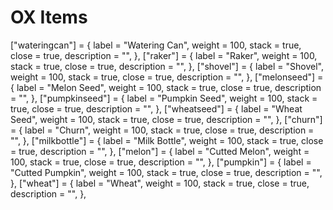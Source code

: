 # OX Items 
["wateringcan"] = {
    label = "Watering Can",
    weight = 100,
    stack = true,
    close = true,
    description = "",
},
["raker"] = {
    label = "Raker",
    weight = 100,
    stack = true,
    close = true,
    description = "",
},
["shovel"] = {
    label = "Shovel",
    weight = 100,
    stack = true,
    close = true,
    description = "",
},
["melonseed"] = {
    label = "Melon Seed",
    weight = 100,
    stack = true,
    close = true,
    description = "",
},
["pumpkinseed"] = {
    label = "Pumpkin Seed",
    weight = 100,
    stack = true,
    close = true,
    description = "",
},
["wheatseed"] = {
    label = "Wheat Seed",
    weight = 100,
    stack = true,
    close = true,
    description = "",
},
["churn"] = {
    label = "Churn",
    weight = 100,
    stack = true,
    close = true,
    description = "",
},
["milkbottle"] = {
    label = "Milk Bottle",
    weight = 100,
    stack = true,
    close = true,
    description = "",
},
["melon"] = {
    label = "Cutted Melon",
    weight = 100,
    stack = true,
    close = true,
    description = "",
},
["pumpkin"] = {
    label = "Cutted Pumpkin",
    weight = 100,
    stack = true,
    close = true,
    description = "",
},
["wheat"] = {
    label = "Wheat",
    weight = 100,
    stack = true,
    close = true,
    description = "",
},